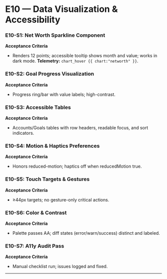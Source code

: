# E10 — Data Visualization & Accessibility

### E10-S1: Net Worth Sparkline Component
**Acceptance Criteria**
- Renders 12 points; accessible tooltip shows month and value; works in dark mode.
**Telemetry:** `chart_hover {{ chart:"networth" }}`.

### E10-S2: Goal Progress Visualization
**Acceptance Criteria**
- Progress ring/bar with value labels; high-contrast.

### E10-S3: Accessible Tables
**Acceptance Criteria**
- Accounts/Goals tables with row headers, readable focus, and sort indicators.

### E10-S4: Motion & Haptics Preferences
**Acceptance Criteria**
- Honors reduced-motion; haptics off when reducedMotion true.

### E10-S5: Touch Targets & Gestures
**Acceptance Criteria**
- ≥44px targets; no gesture-only critical actions.

### E10-S6: Color & Contrast
**Acceptance Criteria**
- Palette passes AA; diff states (error/warn/success) distinct and labeled.

### E10-S7: A11y Audit Pass
**Acceptance Criteria**
- Manual checklist run; issues logged and fixed.

---
